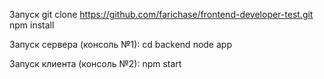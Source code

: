 Запуск 
git clone https://github.com/farichase/frontend-developer-test.git 
npm install

Запуск сервера (консоль №1): 
cd backend 
node app

Запуск клиента (консоль №2): npm start
